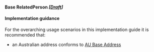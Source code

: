 #### Base RelatedPerson *[[Draft](http://hl7.org/fhir/stu3/valueset-publication-status.html)]*

#### Implementation guidance

For the overarching usage scenarios in this implementation guide it is recommended that:

* an Australian address conforms to [AU Base Address](http://hl7.org.au/fhir/base/aubase1.1/StructureDefinition-au-address.html)